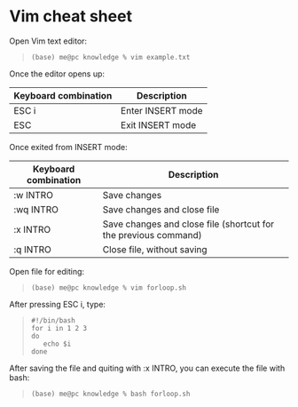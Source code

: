 # Vim cheat sheet

Open Vim text editor:

>```console
>(base) me@pc knowledge % vim example.txt
>```

Once the editor opens up:

| Keyboard combination    | Description |
| ----------- | ----------- |
| ESC i  | Enter INSERT mode |
| ESC  | Exit INSERT mode |


Once exited from INSERT mode:

| Keyboard combination    | Description |
| ----------- | ----------- |
| :w INTRO| Save changes |
| :wq INTRO  | Save changes and close file |
| :x INTRO  | Save changes and close file (shortcut for the previous command) |
| :q INTRO  | Close file, without saving |


Open file for editing:

>```console
>(base) me@pc knowledge % vim forloop.sh
>```

After pressing ESC i, type:

>```text
>#!/bin/bash
>for i in 1 2 3
>do
>    echo $i
>done
>```

After saving the file and quiting with :x INTRO, you can execute the file with bash:

>```console
>(base) me@pc knowledge % bash forloop.sh
>```


